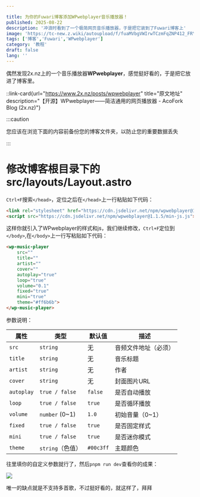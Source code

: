 ```yaml
---

title: 为你的Fuwari博客添加WPwebplayer音乐播放器！
published: 2025-08-22
description: '冲浪时看到了一个极简网页音乐播放器，于是把它装到了Fuwari博客上'
image: 'https://tc-new.z.wiki/autoupload/f/fuaMVbgVWIrwTCzmFqZNP412_FRYNb81z6UPhMWD8iI/20250822/Ohgm/1600X1124/764238.jpg/webp'
tags: ['博客','Fuwari','WPwebplayer']
category: '教程'
draft: false 
lang: ''
---
```






偶然发现2x.nz上的一个音乐播放器**WPwebplayer**，感觉挺好看的，于是把它放进了博客里。

::link-card{url="https://www.2x.nz/posts/wpwebplayer" title="原文地址" description="【开源】WPwebplayer——简洁通用的网页播放器 - AcoFork Blog (2x.nz)"}

:::caution 

您应该在浏览下面的内容前备份您的博客文件夹，以防止您的重要数据丢失

:::

# 修改博客根目录下的src/layouts/Layout.astro

`Ctrl+F`搜索`</head>`，定位之后在`</head>`上一行粘贴如下代码：

```html
<link rel="stylesheet" href="https://cdn.jsdelivr.net/npm/wpwebplayer@1.1.5/min-css.css">
<script src="https://cdn.jsdelivr.net/npm/wpwebplayer@1.1.5/min-js.js"></script>
```



这样你就引入了WPwebplayer的样式和js，我们继续修改，`Ctrl+F`定位到`</body>`,在`</body>`上一行写粘贴如下代码：

```html
<wp-music-player
    src="" 
    title=""
    artist=""
    cover=""
    autoplay="true" 
    loop="true"
    volume="0.1"
    fixed="true"
    mini="true"
    theme="#ff6b6b">
</wp-music-player>
```

参数说明：

| 属性       | 类型             | 默认值    | 描述                 |
| ---------- | ---------------- | --------- | -------------------- |
| `src`      | `string`         | 无        | 音频文件地址（必须） |
| `title`    | `string`         | 无        | 音乐标题             |
| `artist`   | `string`         | 无        | 作者                 |
| `cover`    | `string`         | 无        | 封面图片URL          |
| `autoplay` | `true / false`   | `false`   | 是否自动播放         |
| `loop`     | `true / false`   | `true`    | 是否循环播放         |
| `volume`   | `number` (0~1)   | `1.0`     | 初始音量（0~1）      |
| `fixed`    | `true / false`   | `true`    | 是否固定样式         |
| `mini`     | `true / false`   | `true`    | 是否迷你模式         |
| `theme`    | `string`（色值） | `#00c3ff` | 主题颜色             |

往里填你的自定义参数就行了，然后`pnpm run dev`查看你的成果：

![](https://tc-new.z.wiki/autoupload/f/fuaMVbgVWIrwTCzmFqZNP412_FRYNb81z6UPhMWD8iI/20250822/vDI0/1727X931/%E5%B1%8F%E5%B9%95%E6%88%AA%E5%9B%BE_2025-08-22_122846.png/webp)

唯一的缺点就是不支持多首歌，不过挺好看的，就这样了，拜拜
